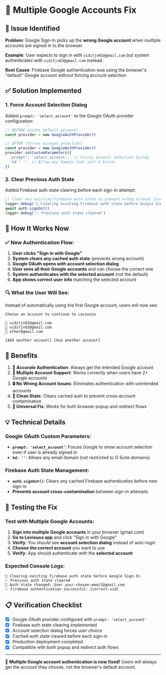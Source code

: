 # 🔧 Multiple Google Accounts Fix

## 🎯 **Issue Identified**

**Problem**: Google Sign-In picks up the **wrong Google account** when multiple accounts are signed in to the browser.

**Example**: User expects to sign in with `viditjn02@gmail.com` but system authenticates with `viditjn03@gmail.com` instead.

**Root Cause**: Firebase Google authentication was using the browser's "default" Google account without forcing account selection.

## ✅ **Solution Implemented**

### 1. **Force Account Selection Dialog**
Added `prompt: 'select_account'` to the Google OAuth provider configuration:

```typescript
// BEFORE (picks default account)
const provider = new GoogleAuthProvider()

// AFTER (forces account selection)  
const provider = new GoogleAuthProvider()
provider.setCustomParameters({
  'prompt': 'select_account',  // Forces account selection dialog
  'hd': ''  // Allow any domain (not just G Suite)
})
```

### 2. **Clear Previous Auth State**
Added Firebase auth state clearing before each sign-in attempt:

```typescript
// Clear any existing Firebase auth state to prevent wrong account issues
logger.debug('🔄 Clearing existing Firebase auth state before Google Sign-In')
await auth.signOut()
logger.debug('✅ Previous auth state cleared')
```

## 🧪 **How It Works Now**

### ✅ **New Authentication Flow**:
1. **User clicks "Sign in with Google"**
2. **System clears any cached auth state** (prevents wrong account)
3. **Google OAuth opens with account selection dialog**
4. **User sees all their Google accounts** and can choose the correct one
5. **System authenticates with the selected account** (not the default)
6. **App shows correct user info** matching the selected account

### 🔍 **What the User Will See**:
Instead of automatically using the first Google account, users will now see:

```
Choose an account to continue to Leviousa

👤 viditjn02@gmail.com
👤 viditjn03@gmail.com  
👤 other@gmail.com

[Add another account] [Use another account]
```

## 🚀 **Benefits**

1. **🎯 Accurate Authentication**: Always get the intended Google account
2. **👥 Multiple Account Support**: Works correctly when users have 2+ Google accounts
3. **🔒 No Wrong Account Issues**: Eliminates authentication with unintended accounts  
4. **🧹 Clean State**: Clears cached auth to prevent cross-account contamination
5. **📱 Universal Fix**: Works for both browser popup and redirect flows

## 💡 **Technical Details**

### Google OAuth Custom Parameters:
- **`prompt: 'select_account'`**: Forces Google to show account selection even if user is already signed in
- **`hd: ''`**: Allows any email domain (not restricted to G Suite domains)

### Firebase Auth State Management:
- **`auth.signOut()`**: Clears any cached Firebase authentication before new sign-in
- **Prevents account cross-contamination** between sign-in attempts

## 🧪 **Testing the Fix**

### Test with Multiple Google Accounts:
1. **Sign into multiple Google accounts** in your browser (gmail.com)
2. **Go to Leviousa app** and click "Sign in with Google"  
3. **Verify**: You should see **account selection dialog** instead of auto-login
4. **Choose the correct account** you want to use
5. **Verify**: App should authenticate with the **selected account**

### Expected Console Logs:
```
🔄 Clearing existing Firebase auth state before Google Sign-In
✅ Previous auth state cleared
🔔 Auth state changed: User your-chosen-email@gmail.com
✅ Firebase authentication successful: [correct-uid]
```

## 📋 **Verification Checklist**

- [x] Google OAuth provider configured with `prompt: 'select_account'`
- [x] Firebase auth state clearing implemented  
- [x] Account selection dialog forces user choice
- [x] Cached auth state cleared before each sign-in
- [x] Production deployment completed
- [x] Compatible with both popup and redirect auth flows

---

🎉 **Multiple Google account authentication is now fixed!** Users will always get the account they choose, not the browser's default account.

